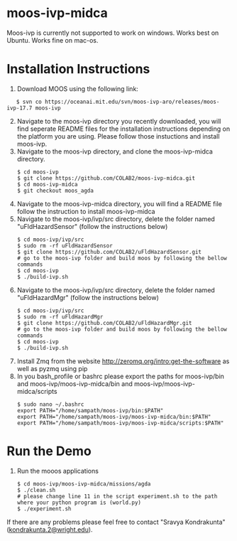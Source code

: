 # moos-ivp-midca 
Moos-ivp is currently not supported to work on windows.
Works best on Ubuntu.
Works fine on mac-os.

# Installation Instructions
1. Download MOOS using the following link:
```
   $ svn co https://oceanai.mit.edu/svn/moos-ivp-aro/releases/moos-ivp-17.7 moos-ivp
```
2. Navigate to the moos-ivp directory you recently downloaded, you will find seperate README files for the installation     instructions depending on the platform you are using. Please follow those instuctions and install moos-ivp.
3. Navigate to the moos-ivp directory, and clone the moos-ivp-midca directory.
   ```
   $ cd moos-ivp
   $ git clone https://github.com/COLAB2/moos-ivp-midca.git
   $ cd moos-ivp-midca
   $ git checkout moos_agda
   ```
4. Navigate to the moos-ivp-midca directory, you will find a README file follow the instruction to install moos-ivp-midca
5. Navigate to the moos-ivp/ivp/src directory, delete the folder named "uFldHazardSensor" (follow the instructions below)
    ```
    $ cd moos-ivp/ivp/src
    $ sudo rm -rf uFldHazardSensor
    $ git clone https://github.com/COLAB2/uFldHazardSensor.git
    # go to the moos-ivp folder and build moos by following the bellow commands
    $ cd moos-ivp
    $ ./build-ivp.sh
    ```
6. Navigate to the moos-ivp/ivp/src directory, delete the folder named "uFldHazardMgr" (follow the instructions below)
    ```
    $ cd moos-ivp/ivp/src
    $ sudo rm -rf uFldHazardMgr
    $ git clone https://github.com/COLAB2/uFldHazardMgr.git
    # go to the moos-ivp folder and build moos by following the bellow commands
    $ cd moos-ivp
    $ ./build-ivp.sh
    ```
7. Install Zmq from the website http://zeromq.org/intro:get-the-software as well as pyzmq using pip
8. In you bash_profile or bashrc please export the paths for moos-ivp/bin and moos-ivp/moos-ivp-midca/bin and moos-ivp/moos-ivp-midca/scripts
   ```
   $ sudo nano ~/.bashrc
   export PATH="/home/sampath/moos-ivp/bin:$PATH"
   export PATH="/home/sampath/moos-ivp/moos-ivp-midca/bin:$PATH"
   export PATH="/home/sampath/moos-ivp/moos-ivp-midca/scripts:$PATH"
   ```


# Run the Demo
1. Run the mooos applications
    ```
    $ cd moos-ivp/moos-ivp-midca/missions/agda
    $ ./clean.sh
    # please change line 11 in the script experiment.sh to the path where your python program is (world.py)
    $ ./experiment.sh
    ```
   
   
 If there are any problems please feel free to contact "Sravya Kondrakunta" (kondrakunta.2@wright.edu).



